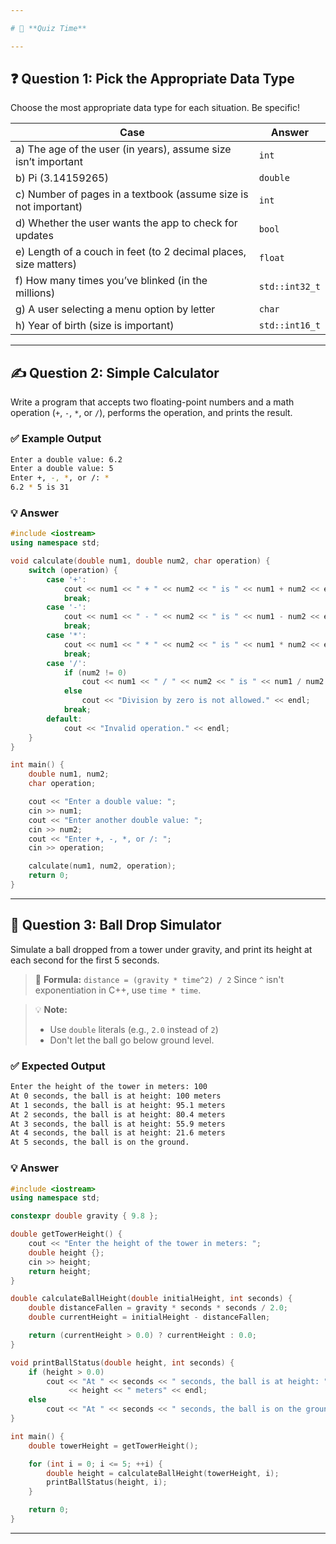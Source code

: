 ```yaml
---

# 🎯 **Quiz Time**

---
```


## ❓ **Question 1: Pick the Appropriate Data Type**

Choose the most appropriate data type for each situation. Be specific!

| Case                                                             | Answer         |
| ---------------------------------------------------------------- | -------------- |
| a) The age of the user (in years), assume size isn’t important   | `int`          |
| b) Pi (3.14159265)                                               | `double`       |
| c) Number of pages in a textbook (assume size is not important)  | `int`          |
| d) Whether the user wants the app to check for updates           | `bool`         |
| e) Length of a couch in feet (to 2 decimal places, size matters) | `float`        |
| f) How many times you’ve blinked (in the millions)               | `std::int32_t` |
| g) A user selecting a menu option by letter                      | `char`         |
| h) Year of birth (size is important)                             | `std::int16_t` |

---

## ✍️ **Question 2: Simple Calculator**

Write a program that accepts two floating-point numbers and a math operation (`+`, `-`, `*`, or `/`), performs the operation, and prints the result.

### ✅ **Example Output**

```bash
Enter a double value: 6.2
Enter a double value: 5
Enter +, -, *, or /: *
6.2 * 5 is 31
```

### 💡 **Answer**

```cpp
#include <iostream>
using namespace std;

void calculate(double num1, double num2, char operation) {
    switch (operation) {
        case '+':
            cout << num1 << " + " << num2 << " is " << num1 + num2 << endl;
            break;
        case '-':
            cout << num1 << " - " << num2 << " is " << num1 - num2 << endl;
            break;
        case '*':
            cout << num1 << " * " << num2 << " is " << num1 * num2 << endl;
            break;
        case '/':
            if (num2 != 0)
                cout << num1 << " / " << num2 << " is " << num1 / num2 << endl;
            else
                cout << "Division by zero is not allowed." << endl;
            break;
        default:
            cout << "Invalid operation." << endl;
    }
}

int main() {
    double num1, num2;
    char operation;

    cout << "Enter a double value: ";
    cin >> num1;
    cout << "Enter another double value: ";
    cin >> num2;
    cout << "Enter +, -, *, or /: ";
    cin >> operation;

    calculate(num1, num2, operation);
    return 0;
}
```

---

## 🚀 **Question 3: Ball Drop Simulator**

Simulate a ball dropped from a tower under gravity, and print its height at each second for the first 5 seconds.

> 📌 **Formula:**
> `distance = (gravity * time^2) / 2`
> Since `^` isn't exponentiation in C++, use `time * time`.

> 💡 **Note:**
>
> * Use `double` literals (e.g., `2.0` instead of `2`)
> * Don't let the ball go below ground level.

### ✅ **Expected Output**

```bash
Enter the height of the tower in meters: 100
At 0 seconds, the ball is at height: 100 meters
At 1 seconds, the ball is at height: 95.1 meters
At 2 seconds, the ball is at height: 80.4 meters
At 3 seconds, the ball is at height: 55.9 meters
At 4 seconds, the ball is at height: 21.6 meters
At 5 seconds, the ball is on the ground.
```

### 💡 **Answer**

```cpp
#include <iostream>
using namespace std;

constexpr double gravity { 9.8 };

double getTowerHeight() {
    cout << "Enter the height of the tower in meters: ";
    double height {};
    cin >> height;
    return height;
}

double calculateBallHeight(double initialHeight, int seconds) {
    double distanceFallen = gravity * seconds * seconds / 2.0;
    double currentHeight = initialHeight - distanceFallen;

    return (currentHeight > 0.0) ? currentHeight : 0.0;
}

void printBallStatus(double height, int seconds) {
    if (height > 0.0)
        cout << "At " << seconds << " seconds, the ball is at height: " 
             << height << " meters" << endl;
    else
        cout << "At " << seconds << " seconds, the ball is on the ground." << endl;
}

int main() {
    double towerHeight = getTowerHeight();

    for (int i = 0; i <= 5; ++i) {
        double height = calculateBallHeight(towerHeight, i);
        printBallStatus(height, i);
    }

    return 0;
}
```

---
